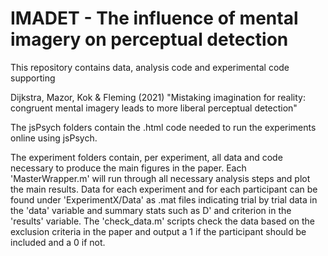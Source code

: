 # IMADET - The influence of mental imagery on perceptual detection

This repository contains data, analysis code and experimental code supporting 

Dijkstra, Mazor, Kok & Fleming (2021) "Mistaking imagination for reality: congruent mental imagery leads to more liberal perceptual detection"

The jsPsych folders contain the .html code needed to run the experiments online using jsPsych. 

The experiment folders contain, per experiment, all data and code necessary to produce the main figures in the paper. 
Each 'MasterWrapper.m' will run through all necessary analysis steps and plot the main results. 
Data for each experiment and for each participant can be found under 'ExperimentX/Data' as .mat files indicating trial by trial data in the 'data' variable and summary stats such as D' and criterion in the 'results' variable.
The 'check_data.m' scripts check the data based on the exclusion criteria in the paper and output a 1 if the participant should be included and a 0 if not. 
